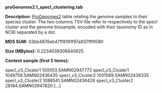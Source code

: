**proGenomes2.1_specI_clustering.tab**

**Description:**	[ProGenomes2](progenomes.embl.de/) table relating the genome samples to their species cluster.
                        The two columns TSV-file refer to respectively to the specI cluster and the
                        genome biosample, encoded with their taxonomy ID as in NCBI separated by a dot.

**MD5 SUM:**	03bb4876eb47ff8191f97a937fff9580

**Size (MBytes):**	0.2234039306640625

**Content sample (first 5 items):**

specI_v3_Cluster1	100053.SAMN02947772
specI_v3_Cluster1	1049759.SAMN02436435
specI_v3_Cluster2	1001589.SAMN02436335
specI_v3_Cluster2	1088541.SAMN02436426
specI_v3_Cluster2	28184.SAMN02947820
[...]
